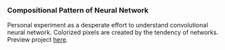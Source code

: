 ### Compositional Pattern of Neural Network
Personal experiment as a desperate effort to understand convolutional neural network. Colorized pixels are created by the tendency of networks. Preview project [here]( https://byjoohyunpark.github.io/Compositional-Pattern-of-Neural-Network/.).
